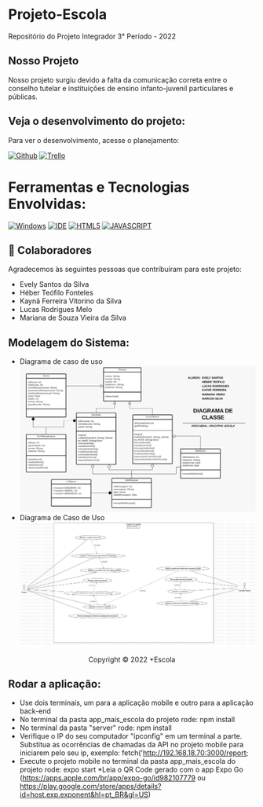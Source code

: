 # Projeto-Escola
Repositório do Projeto Integrador 3° Período - 2022 

## Nosso Projeto
Nosso projeto surgiu devido a falta da comunicação correta entre o conselho tutelar e instituições de ensino infanto-juvenil particulares e públicas.
## Veja o desenvolvimento do projeto:

Para ver o desenvolvimento, acesse o planejamento:

[![Github](https://img.shields.io/badge/GitHub-100000?style=for-the-badge&logo=github&logoColor=white)](https://github.com/Evely-27/Projeto-Escola.git)
[![Trello](https://img.shields.io/badge/Trello-0052CC?style=for-the-badge&logo=trello&logoColor=white)]( https://trello.com/invite/b/ic0gvbA2/ba5696746bcb8b7edf149389ef236b44/atividades )

# Ferramentas e Tecnologias Envolvidas:
[![Windows](https://img.shields.io/badge/Windows-0078D6?style=for-the-badge&logo=windows&logoColor=white)](https://www.microsoft.com/pt-br/windows/get-windows-10)
[![IDE](https://img.shields.io/badge/Visual_studio_code-0078D4?style=for-the-badge&logo=visual%20studio%20code&logoColor=white)](https://code.visualstudio.com/)
[![HTML5](https://img.shields.io/badge/HTML5-E34F26?style=for-the-badge&logo=html5&logoColor=white)](https://developer.mozilla.org/pt-BR/docs/Web/HTML)
[![JAVASCRIPT](https://img.shields.io/badge/JavaScript-F7DF1E?style=for-the-badge&logo=javascript&logoColor=black)](https://developer.mozilla.org/pt-BR/docs/Web/JavaScript)

## 🤝 Colaboradores

Agradecemos às seguintes pessoas que contribuíram para este projeto:
* Evely Santos da Silva
* Héber Teófilo Fonteles
* Kaynã Ferreira Vitorino da Silva
* Lucas Rodrigues Melo
* Mariana de Souza Vieira da Silva
## Modelagem do Sistema:
* Diagrama de caso de uso
![Diagramas](screenshots/Diagrama.de.classe.Equipe3.jpeg "Diagram de Classe")
* Diagrama de Caso de Uso
![Diagramas](screenshots/Diagrama.de.caso.de.uso.Equipe3.jpeg "Diagram de Caso de uso")

<p align="center">Copyright © 2022 +Escola</p>

## Rodar a aplicação:

* Use dois terminais, um para a aplicação mobile e outro para a aplicação back-end
* No terminal da pasta app_mais_escola do projeto rode: npm install
* No terminal da pasta "server" rode: npm install
* Verifique o IP do seu computador "ipconfig" em um terminal a parte. Substitua as ocorrências de chamadas da API no projeto mobile para iniciarem pelo seu ip, exemplo:  fetch('http://192.168.18.70:3000/report;
* Execute o projeto mobile no terminal da pasta app_mais_escola do projeto rode: expo start
*Leia o QR Code gerado com o app Expo Go (https://apps.apple.com/br/app/expo-go/id982107779 ou https://play.google.com/store/apps/details?id=host.exp.exponent&hl=pt_BR&gl=US)
